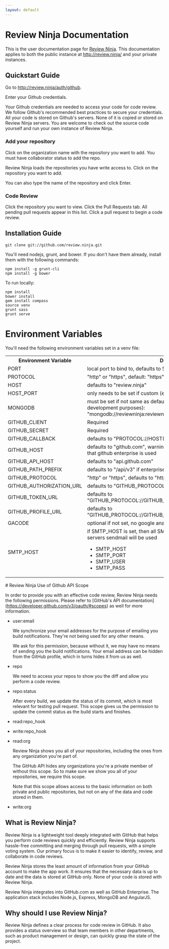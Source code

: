 ```yaml
---
layout: default
---
```


Review Ninja Documentation
=========================

This is the user documentation page for
[Review Ninja](https://github.com/reviewninja/review.ninja). This documentation applies to both the public instance at http://review.ninja/ and your private instances.  

Quickstart Guide
----------------

Go to http://review.ninja/auth/github.

Enter your Github credentials.

Your Github credentials are needed to access your code for code review.  We follow Github's recommended best practices to secure your credentials.  All your code is stored on Github's servers.  None of it is copied or stored on Review Ninja servers.  You are welcome to check out the source code yourself and run your own instance of Review Ninja.

### Add your repository

Click on the organization name with the repository you want to add.  You must have collaborator status to add the repo.

Review Ninja loads the repositories you have write access to.  Click on the repository you want to add.

You can also type the name of the repository and click Enter.

### Code Review

Click the repository you want to view.
Click the Pull Requests tab.
All pending pull requests appear in this list.
Click a pull request to begin a code review.


## Installation Guide

	git clone git://github.com/review.ninja.git

You'll need nodejs, grunt, and bower.  If you don't have them already, install them with the following commands:

	npm install -g grunt-cli
	npm install -g bower

To run locally:

	npm install
	bower install
	gem install compass
	source venv
	grunt sass
	grunt serve


# Environment Variables

You'll need the following environment variables set in a venv file:

<table id="environment-variables-table">
	<tr>
	<th>Environment Variable</th>
	<th>Description</th>
</tr>
<tr>
	<td>PORT</td>
	<td>local port to bind to, defaults to 5000</td>
</tr>
<tr>
	<td>PROTOCOL</td>
	<td>"http" or "https", default: "https"</td>
</tr>
<tr>
	<td>HOST</td>
	<td>defaults to "review.ninja"</td>
</tr>
<tr>
	<td>HOST_PORT</td>
	<td>only needs to be set if custom (e.g. http/https but not on port 80/443)</td>
</tr>
<tr>
	<td>MONGODB</td>
	<td>must be set if not same as default (default not recommended, only for development purposes): "mongodb://reviewninja:reviewninja@localhost:27017/reviewninja"</td>
</tr>
<tr>
	<td>GITHUB_CLIENT</td>
	<td>Required</td>
</tr>
<tr>
	<td>GITHUB_SECRET</td>
	<td>Required</td>
</tr>
<tr>
	<td>GITHUB_CALLBACK</td>
	<td>defaults to "PROTOCOL://HOST(:PORT)?/auth/github/callback"</td>
</tr>
<tr>
	<td>GITHUB_HOST</td>
	<td>defaults to "github.com", warning: if this variable is set, it is assumed, that github enterprise is used</td>
</tr>
<tr>
	<td>GITHUB_API_HOST </td>
	<td>defaults to "api.github.com"</td>
</tr>
<tr>
	<td>GITHUB_PATH_PREFIX</td>
	<td>defaults to "/api/v3" if enterprise "" if not</td>
</tr>
<tr>
	<td>GITHUB_PROTOCOL</td>
	<td>"http" or "https", defaults to "https"</td>
</tr>
<tr>
	<td>GITHUB_AUTHORIZATION_URL</td>
	<td>defaults to "GITHUB_PROTOCOL://GITHUB_HOST/login/oauth/authorize"</td>
</tr>
<tr>
	<td>GITHUB_TOKEN_URL</td>
	<td>defaults to "GITHUB_PROTOCOL://GITHUB_HOST/login/oauth/access_token"</td>
</tr>
<tr>
	<td>GITHUB_PROFILE_URL</td>
	<td>defaults to "GITHUB_PROTOCOL://GITHUB_API_HOST+GITHUB_PATH_PREFIX/user"</td>
</tr>
<tr>
	<td>GACODE</td>
	<td>optional if not set, no google analytics will be recorded</td>
</tr>
<tr>
	<td>SMTP_HOST</td>
	<td>if SMTP_HOST is set, then all SMTP_* must be set if its not set, then the servers sendmail will be used
	<ul>
		<li>SMTP_HOST</li>
		<li>SMTP_PORT</li>
		<li>SMTP_USER</li>
		<li>SMTP_PASS</li>
	</ul>
	</td>
</tr>
</table>
# Review Ninja Use of Github API Scope

In order to provide you with an effective code review, Review Ninja needs the following permissions.  Please refer to [GitHub's API documentation] (https://developer.github.com/v3/oauth/#scopes) as well for more information.

 * user:email

	We synchronize your email addresses for the purpose of emailing you build notifications. They're not being used for any other means.

	We ask for this permission, because without it, we may have no means of sending you the build notifications. Your email address can be hidden from the GitHub profile, which in turns hides it from us as well.

 * repo

 	We need to access your repos to show you the diff and allow you perform a code review.

 * repo:status

 	After every build, we update the status of its commit, which is most relevant for testing pull request. This scope gives us the permission to update the commit status as the build starts and finishes.

 * read:repo_hook

 * write:repo_hook

 * read:org

 	Review Ninja shows you all of your repositories, including the ones from any organization you're part of.

	The GitHub API hides any organizations you're a private member of without this scope. So to make sure we show you all of your repositories, we require this scope.

	Note that this scope allows access to the basic information on both private and public repositories, but not on any of the data and code stored in them.

 * write:org




What is Review Ninja?
---------------------

Review Ninja is a lightweight tool deeply integrated with GitHub that helps you perform code reviews quickly and efficiently. Review Ninja supports hassle-free committing and merging through pull requests, with a simple voting system. Our primary focus is to make it easier to identify, review, and collaborate in code reviews.

Review Ninja stores the least amount of information from your GitHub account to make the app work. It ensures that the necessary data is up to date and the data is stored at GitHub only.  None of your code is stored with Review Ninja.  

Review Ninja integrates into GitHub.com as well as GitHub Enterprise. The application stack includes Node.js, Express, MongoDB and AngularJS.

Why should I use Review Ninja?
------------------------------

Review Ninja defines a clear process for code review in GitHub. It also provides a status overview so that team members in other departments, such as product management or design, can quickly grasp the state of the project.